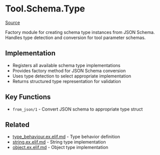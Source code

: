 # Tool.Schema.Type
[Source](/github/ai/genai_all/genai_core/lib/vnext_genai/nodes/tool/schema/type.ex)

Factory module for creating schema type instances from JSON Schema. Handles type detection and conversion for tool parameter schemas.

## Implementation
- Registers all available schema type implementations
- Provides factory method for JSON Schema conversion
- Uses type detection to select appropriate implementation
- Returns structured type representation for validation

## Key Functions
- `from_json/1` - Convert JSON schema to appropriate type struct

## Related
- [type_behaviour.ex.elif.md](type_behaviour.ex.elif.md) - Type behavior definition
- [string.ex.elif.md](type/string.ex.elif.md) - String type implementation
- [object.ex.elif.md](type/object.ex.elif.md) - Object type implementation